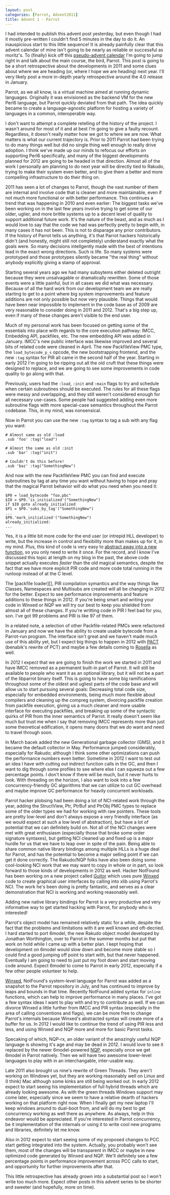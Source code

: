 ```yaml
---
layout: post
categories: [Parrot, Advent2011]
title: Advent 1 - Parrot
---
```


I had intended to publish this advent post yesterday, but even though I had it
mostly pre-written I couldn't find 5 minutes in the day to do it. An
inauspicious start to this little sequence! It is already painfully clear that
this advent calendar of mine isn't going to be nearly as reliable or successful
as moritz's. To (finally) kick off this [pseudo-advent calendar][advent_main]
I'm going to jump right in and talk about the main course, the bird, Parrot.
This post is going to be a short retrospective about the developments in 2011
and some clues about where we are heading (or, where I hope we are heading) next
year. I'll very likely post a more in-depth yearly retrospective around the 4.0
release in January.

[advent_main]: /2011/12/08/advent_calendar.html

Parrot, as we all know, is a virtual machine aimed at running dynamic
languages. Originally it was envisioned as the backend VM for the new Perl6
language, but Parrot quickly deviated from that path. The idea quickly became
to create a language-agnostic platform for hosting a variety of languages
in a common, interoperable way.

I don't want to attempt a complete retelling of the history of the project. I
wasn't around for most of it and at best I'm going to give a faulty recount.
Regardless, it doesn't really matter how we got to where we are now. What
matters is what our current trajectory is. Prior to 2011 Parrot had been trying
to do many things well but did no single thing well enough to really drive
adoption. I think we've made up our minds to refocus our efforts on supporting
Perl6 specifically, and many of the biggest developments planned for 2012 are
going to be headed in that direction. Almost all of the work I personally am
planning to do next year will be directly tied to Rakudo, trying to make their
system even better, and to give them a better and more compelling infrastructure
to do their thing on.

2011 has seen a lot of changes to Parrot, though the vast number of them are
internal and involve code that is cleaner and more maintainable, even if not
much more functional or with better performance. This continues a trend that
was happening in 2010 and even earlier: The biggest tasks we've been working on
in the last few years involve trying to get some of our older, uglier, and more
brittle systems up to a decent level of quality to support additional future
work. It's the nature of the beast, and as much as I would love to say that the
code we had was perfectly pretty to begin with, in many cases it has not been.
This is not to disparage any prior contributors. If the history of Parrot tells
us anything, it's that Parrot hackers historically didn't (and honestly, might
still not completely) understand exactly what the goals were. So many decisions
intellgently made with the best of intentions lead in the exact wrong
directions. Such is life. So many systems were prototyped and those prototypes
silently became "the real thing" without anybody explicitly giving a stamp of
approval.

Starting several years ago we had many subsytems either deleted outright because
they were unsalvagable or dramatically rewritten. Some of those events were a
little painful, but in all cases we did what was necessary. Because of all the
hard work from our development team we are really starting to get to a point
where big system improvements and feature additions are not only possible but
now very plausible. Things that would have been near impossible to implement in
the code base as of 2009 are very reasonable to consider doing in 2011 and 2012.
That's a big step up, even if many of these changes aren't visible to the end
user.

Much of my personal work has been focused on getting some of the essentials into
place with regards to the core execution pathway: IMCC, Embedding API,
packfiles, etc. The new embedding API was added in January. IMCC's new public
interface was likewise improved and several bits of related code were cleaned in
April. The new PackfileView PMC type, the `load_bytecode_p_s` opcode, the new
bootstrapping frontend, and the new `:tag` syntax for PIR all came in the
second half of the year. Starting in early 2012 I'm going to be ripping out
all the old cruft that these things were designed to replace, and we are going
to see some improvements in code quality to go along with that.

Previously, users had the `:load`, `:init` and `:main` flags to try and schedule
when certain subroutines should be executed. The rules for all these flags were
messy and overlapping, and they still weren't considered enough for all
necessary use-cases. Some people had suggested adding even more subroutine flags
with more special-case semantics throughout the Parrot codebase. This, in my
mind, was nonsensical.

Now in Parrot you can use the new `:tag` syntax to tag a sub with any flag you
want:

    # Almost same as old :load
    .sub 'foo' :tag("load")

    # Almost the same as old :init
    .sub 'bar' :tag("init")

    # Couldn't do this before!
    .sub 'baz' :tag("SomethingNew")

And now with the new PackfileView PMC you can find and execute subroutines by
tag at any time you want without having to hope and pray that the magical Parrot
behavior will do what you need when you need it:

    $P0 = load_bytecode "foo.pbc"
    $I0 = $P0.'is_initialized'("SomethingNew")
    if $I0 goto already_initialized
    $P1 = $P0.'subs_by_tag'("SomethingNew")
    ...
    $P0.'mark_initialized'("SomethingNew")
    already_initialized:
    ...

Yes, it is a little bit more code for the end user (or intrepid HLL developer)
to write, but the increase in control and flexibility more than makes up for it,
in my mind. Plus, this kind of code is very easy to
[abstract away into a new function][init_bytecode], so you only need to write it
once. For the record, and I know I've discussed this topic at length on my blog
in the past, the above code snippet actually executes *faster* than the old
magical semantics, despite the fact that we have more explicit PIR code and more
code total running in the runloop instead of at the C level.

[init_bytecode]: https://github.com/Whiteknight/Rosella/blob/master/src/core/Rosella.winxed#L168

The [packfile loader][], PIR compilation symantics and the way things like
Classes, Namespaces and Multisubs are created will all be changing in 2012
for the better. Expect to see performance improvements and feature
additions to these things in 2012. If you're being smart and writing your code
in Winxed or NQP we will try our best to keep you shielded from almost all of
these changes. If you're writting code in PIR I feel bad for you, son. I've got
99 problems and PIR is like 97 of them.

[packfile_loader]: /2011/08/17/sub-first-steps.html

In a related note, a selection of other Packfile-related PMCs were refactored
in January and now we have the ability to create usable bytecode from a
Parrot-run program. The interface isn't great and we haven't made much use of
this ability yet, but I expect big things to happen in 2012 with [PACT][]
(benabik's rewrite of PCT) and maybe a few details coming to [Rosella][] as well.

[PACT]: http://github.com/parrot/PACT
[Rosella]: http://github.com/Whiteknight/Rosella

In 2012 I expect that we are going to finish the work we started in 2011 and
have IMCC removed as a permanent built-in part of Parrot. It will still be
available to people who want it as an optional library, but it will not be a
part of the libparrot binary itself. This is going to have some big
ramifications throughout some of the oldest and ugliest parts of the code base
and will allow us to start pursuing several goals: Decreasing total code size,
especially for embedded environments, being much more flexible about
compilers and cleaning up the compreg system, divorcing packfile creation from
packfile execution, giving us a much cleaner and more usable interface
for executing packfiles, and breaking up some of the syntactic quirks of PIR
from the inner semantics of Parrot. It really doesn't seem like much but trust
me when I say that removing IMCC represents more than just some theoretical
edification, it opens many doors that we *do* want and need to travel through
soon.

In March bacek added the new Generational garbage collector (GMS), and it
became the default collector in May. Performance jumped considerably,
especially for Rakudo; although I think some other optimizations can push
the performance numbers even better. Sometime in 2012 I want to test out an
idea I have with cutting out indirect function calls in the GC, and then I
want to dig through some profiles to see where else I can squeeze out a few
percentage points. I don't know if there will be much, but it never hurts to
look. With threading on the horizon, I also want to look into a few
concurrency-friendly GC algorithms that we can utilize to cut GC overhead and
maybe improve GC performance for heavily concurrent workloads.

Parrot hacker plobsing had been doing a lot of NCI-related work through the
year, adding the StructView, Ptr, PtrBuf and PtrObj PMC types to replace
some of the older types we had for working with raw pointers. These tools
are pretty low-level and don't always expose a very friendly interface (as we
would expect at such a low level of abstraction), but have a lot of
potential that we can definitely build on. Not all of the NCI changes were
met with great enthusiasm (especially those that broke some order signature
syntaxes), but getting NCI cleaned up and fixed up is a major hurdle for us
that we have to leap over in spite of the pain. Being able to share common
native library bindings among multiple HLLs is a huge deal for Parrot, and
has the potential to become a major selling point if we can get it done
correctly. The Rakudo/NQP folks have also been doing some cool-looking NCI work
that we may want to copy in whole or in part, so look forward to those kinds of
developments in 2012 as well. Hacker NotFound has been working on a new project
called [Guitor][] which uses pure [Winxed][] code to create graphical user
interfaces by calling into xlib using Parrot's NCI. The work he's been doing is
pretty fantastic, and serves as a clear demonstration that NCI is working and
working reasonably well.

[Guitor]: http://github.com/NotFound/Guitor
[Winxed]: http://github.com/NotFound/winxed

Adding new native library bindings for Parrot is a very productive and very
informative way to get started hacking with Parrot, for anybody who is
interested!

Parrot's object model has remained relatively static for a while, despite the
fact that the problems and limitations with it are well known and oft-decried. I
hard started to port 6model, the new Rakudo object model developed by Jonathan
Worthington, over to Parrot in the summer months but put that work on hold while
I came up with a better plan. I kept hoping that development on 6model would
slow down and become more stable so I could find a good jumping off point to
start with, but that never happened. Eventually I am going to need to just
put my foot down and start moving code around. Expect 6model to come to Parrot
in early 2012, especially if a few other people volunteer to help.

[Winxed][], NotFound's system-level language for Parrot was added as a snapshot
to the Parrot repository in July, and has continued to improve by leaps and
bounds in that time. Recently NotFound added syntax for `inline` functions,
which can help to improve performance in many places. I've got a few syntax
ideas I want to play with and try to contribute as well. If we can divorce
Winxed a little further from IMCC and PIR syntax (especially in the area of
calling conventions and flags), we can be more free to change Parrot's
internals because Winxed's abstracted syntax will create more of a buffer for
us. In 2012 I would like to continue the trend of using PIR less and less, and
using Winxed and NQP more and more for basic Parrot tasks.

Specaking of which, NQP-rx, an older variant of the amazingly useful NQP
language is showing it's age and may be dead in 2012. I would love to see it
replaced by the newer 6model-powered [NQP][], especially once we get 6model in
Parrot natively. Then we will have two awesome lower-level languages to play
with in an interchangable, inter-usable way.

[NQP]: http://github.com/perl6/NQP

Late 2011 also brought us nine's rewrite of Green Threads. They aren't working
on Windows yet, but they are working reasonably well on Linux and (I think)
Mac although some kinks are still being worked out. In early 2012 expect to
start seeing his implementation of full hybrid threads which are already
looking awesome. As with the green threads Windows support may come later,
especially since we seem to have a relative dearth of hackers working on that
platform right now. When I finally get my new laptop I'll keep windows around to
dual-boot from, and will do my best to get concurrency working as well there as
anywhere. As always, help in this endeavor would be appreciated. If you're
interested in Parrot concurrency, be it implementation of the internals or
using it to write cool new programs and libraries, definitely let me know.

Also in 2012 expect to start seeing some of my proposed changes to PCC start
getting integrated into the system. Actually, you probably won't see them,
most of the changes will be transparent in IMCC or maybe in new optimized code
generated by Winxed and NQP. We'll definitely see a few percentage points in
performance improvement across PCC calls to start, and opportunity for further
improvements after that.

This little retrospective has already grown into a substantial post so I won't
write too much more. Expect other posts in this advent series to be shorter
and sweeter (and hopefully, more on time).
